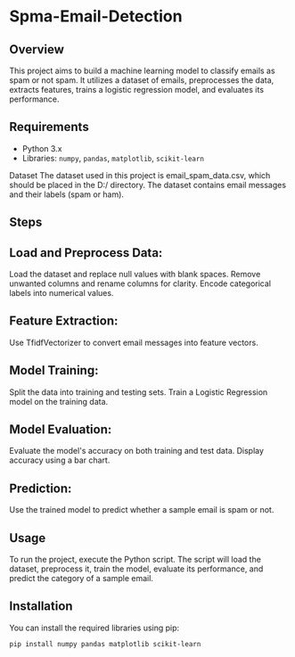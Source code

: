 # Spma-Email-Detection

## Overview
This project aims to build a machine learning model to classify emails as spam or not spam. It utilizes a dataset of emails, preprocesses the data, extracts features, trains a logistic regression model, and evaluates its performance.

## Requirements
- Python 3.x
- Libraries: `numpy`, `pandas`, `matplotlib`, `scikit-learn`

Dataset
The dataset used in this project is email_spam_data.csv, which should be placed in the D:/ directory. The dataset contains email messages and their labels (spam or ham).

## Steps

## Load and Preprocess Data:
Load the dataset and replace null values with blank spaces.
Remove unwanted columns and rename columns for clarity.
Encode categorical labels into numerical values.

## Feature Extraction:
Use TfidfVectorizer to convert email messages into feature vectors.

## Model Training:
Split the data into training and testing sets.
Train a Logistic Regression model on the training data.

## Model Evaluation:
Evaluate the model's accuracy on both training and test data.
Display accuracy using a bar chart.

## Prediction:
Use the trained model to predict whether a sample email is spam or not.

## Usage
To run the project, execute the Python script. The script will load the dataset, preprocess it, train the model, evaluate its performance, and predict the category of a sample email.

## Installation
You can install the required libraries using pip:
```bash
pip install numpy pandas matplotlib scikit-learn
